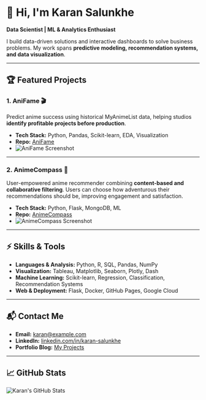 # 👋 Hi, I'm Karan Salunkhe

**Data Scientist | ML & Analytics Enthusiast**  

I build data-driven solutions and interactive dashboards to solve business problems. My work spans **predictive modeling, recommendation systems, and data visualization**.  

---

## 🏆 Featured Projects

### 1. AniFame 🎬
Predict anime success using historical MyAnimeList data, helping studios **identify profitable projects before production**.

- **Tech Stack:** Python, Pandas, Scikit-learn, EDA, Visualization  
- **Repo:** [AniFame](https://github.com/Karan-Salunkhe/AniFame)  
- ![AniFame Screenshot](https://user-images.githubusercontent.com/62628676/97792286-b8978b00-1bb2-11eb-8a9d-7df79a578d28.png)

---

### 2. AnimeCompass 🧭
User-empowered anime recommender combining **content-based and collaborative filtering**. Users can choose how adventurous their recommendations should be, improving engagement and satisfaction.

- **Tech Stack:** Python, Flask, MongoDB, ML  
- **Repo:** [AnimeCompass](https://github.com/Karan-Salunkhe/AnimeCompass)  
- ![AnimeCompass Screenshot](https://user-images.githubusercontent.com/62628676/93409135-33efe800-f864-11ea-9c10-0396cda3428d.png)

---

## ⚡ Skills & Tools
- **Languages & Analysis:** Python, R, SQL, Pandas, NumPy  
- **Visualization:** Tableau, Matplotlib, Seaborn, Plotly, Dash  
- **Machine Learning:** Scikit-learn, Regression, Classification, Recommendation Systems  
- **Web & Deployment:** Flask, Docker, GitHub Pages, Google Cloud  

---

## 📬 Contact Me
- **Email:** karan@example.com  
- **LinkedIn:** [linkedin.com/in/karan-salunkhe](https://www.linkedin.com/in/karan-salunkhe/)  
- **Portfolio Blog:** [My Projects](https://binhhoang.io/blog/anime-recommender/)  

---

## 📈 GitHub Stats
![Karan's GitHub Stats](https://github-readme-stats.vercel.app/api?username=Karan-Salunkhe&show_icons=true&theme=blue-green)
